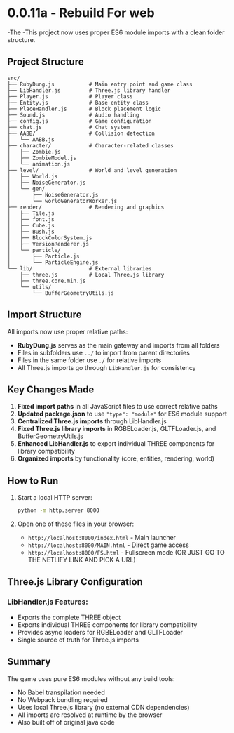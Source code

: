 # 0.0.11a - Rebuild For web

-The
-This project now uses proper ES6 module imports with a clean folder structure.

## Project Structure

```
src/
├── RubyDung.js           # Main entry point and game class
├── LibHandler.js         # Three.js library handler
├── Player.js             # Player class
├── Entity.js             # Base entity class
├── PlaceHandler.js       # Block placement logic
├── Sound.js              # Audio handling
├── config.js             # Game configuration
├── chat.js               # Chat system
├── AABB/                 # Collision detection
│   └── AABB.js
├── character/            # Character-related classes
│   ├── Zombie.js
│   ├── ZombieModel.js
│   └── animation.js
├── level/                # World and level generation
│   ├── World.js
│   ├── NoiseGenerator.js
│   └── gen/
│       ├── NoiseGenerator.js
│       └── worldGeneratorWorker.js
├── render/               # Rendering and graphics
│   ├── Tile.js
│   ├── font.js
│   ├── Cube.js
│   ├── Bush.js
│   ├── BlockColorSystem.js
│   ├── VersionRenderer.js
│   └── particle/
│       ├── Particle.js
│       └── ParticleEngine.js
└── lib/                  # External libraries
    ├── three.js          # Local Three.js library
    ├── three.core.min.js
    └── utils/
        └── BufferGeometryUtils.js
```

## Import Structure

All imports now use proper relative paths:

- **RubyDung.js** serves as the main gateway and imports from all folders
- Files in subfolders use `../` to import from parent directories
- Files in the same folder use `./` for relative imports
- All Three.js imports go through `LibHandler.js` for consistency

## Key Changes Made

1. **Fixed import paths** in all JavaScript files to use correct relative paths
2. **Updated package.json** to use `"type": "module"` for ES6 module support
3. **Centralized Three.js imports** through LibHandler.js
4. **Fixed Three.js library imports** in RGBELoader.js, GLTFLoader.js, and BufferGeometryUtils.js
5. **Enhanced LibHandler.js** to export individual THREE components for library compatibility
6. **Organized imports** by functionality (core, entities, rendering, world)

## How to Run

1. Start a local HTTP server:
   ```bash
   python -m http.server 8000
   ```

2. Open one of these files in your browser:
   - `http://localhost:8000/index.html` - Main launcher
   - `http://localhost:8000/MAIN.html` - Direct game access
   - `http://localhost:8000/FS.html` - Fullscreen mode
(OR JUST GO TO THE NETLIFY LINK AND PICK A URL) 
## Three.js Library Configuration

### LibHandler.js Features:
- Exports the complete THREE object
- Exports individual THREE components for library compatibility
- Provides async loaders for RGBELoader and GLTFLoader
- Single source of truth for Three.js imports

## Summary

The game uses pure ES6 modules without any build tools:
- No Babel transpilation needed
- No Webpack bundling required
- Uses local Three.js library (no external CDN dependencies)
- All imports are resolved at runtime by the browser
- Also built off of original java code
